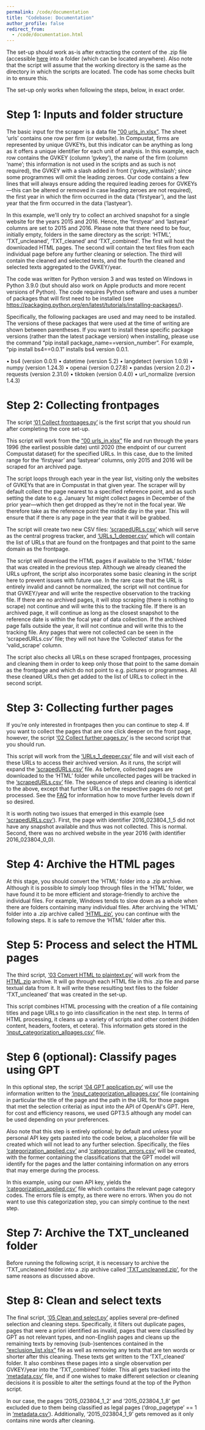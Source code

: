 ```yaml
---
permalink: /code/documentation
title: "Codebase: Documentation"
author_profile: false
redirect_from: 
  - /code/documentation.html
---
```


The set-up should work as-is after extracting the content of the .zip file (accessible [here](https://github.com/haans-mertens/haans-mertens.github.io/raw/master/_pages/General%20purpose%20set-up.zip) into a folder (which can be located anywhere). Also note that the script will assume that the working directory is the same as the directory in which the scripts are located. The code has some checks built in to ensure this.

The set-up only works when following the steps, below, in exact order. 

Step 1: Inputs and folder structure
======
The basic input for the scraper is a data file [“00 urls_in.xlsx”](https://github.com/haans-mertens/haans-mertens.github.io/raw/master/_pages/00%20urls_in.xlsx). The sheet ‘urls’ contains one row per firm (or website). In Compustat, firms are represented by unique GVKEYs, but this indicator can be anything as long as it offers a unique identifier for each unit of analysis. 
In this example, each row contains the GVKEY (column ‘gvkey’), the name of the firm (column ‘name’; this information is not used in the scripts and as such is not required), the GVKEY with a slash added in front (‘gvkey_withslash’; since some programmes will omit the leading zeroes. Our code contains a few lines that will always ensure adding the required leading zeroes for GVKEYs—this can be altered or removed in case leading zeroes are not required), the first year in which the firm occurred in the data (‘firstyear’), and the last year that the firm occurred in the data (‘lastyear’). 

In this example, we'll only try to collect an archived snapshot for a single website for the years 2015 and 2016. Hence, the ‘firstyear’ and ‘lastyear’ columns are set to 2015 and 2016.
Please note that there need to be four, initially empty, folders in the same directory as the script: ‘HTML’, ‘TXT_uncleaned’, ‘TXT_cleaned’ and ‘TXT_combined’. The first will host the downloaded HTML pages. The second will contain the text files from each individual page before any further cleaning or selection. The third will contain the cleaned and selected texts, and the fourth the cleaned and selected texts aggregated to the GVKEY/year.

The code was written for Python version 3 and was tested on Windows in Python 3.9.0 (but should also work on Apple products and more recent versions of Python). The code requires Python software and uses a number of packages that will first need to be installed (see https://packaging.python.org/en/latest/tutorials/installing-packages/). 

Specifically, the following packages are used and may need to be installed. The versions of these packages that were used at the time of writing are shown between parentheses. If you want to install these specific package versions (rather than the latest package version) when installing, please use the command “pip install package_name==version_number”. For example, “pip install bs4==0.0.1” installs bs4 version 0.0.1. 

•	bs4 (version 0.0.1)
•	datetime (version 5.2)
•	langdetect (version 1.0.9)
•	numpy (version 1.24.3)
•	openai (version 0.27.8)
•	pandas (version 2.0.2)
•	requests (version 2.31.0)
•	tiktoken (version 0.4.0)
•	url_normalize (version 1.4.3)

Step 2: Collecting frontpages
======
The script [‘01 Collect frontpages.py’](https://github.com/haans-mertens/haans-mertens.github.io/raw/master/_pages/01%20Collect%20frontpages.py) is the first script that you should run after completing the core set-up.

This script will work from the [“00 urls_in.xlsx”](https://github.com/haans-mertens/haans-mertens.github.io/raw/master/_pages/00%20urls_in.xlsx) file and run through the years 1996 (the earliest possible date) until 2020 (the endpoint of our current Compustat dataset) for the specified URLs. In this case, due to the limited range for the ‘firstyear’ and ‘lastyear’ columns, only 2015 and 2016 will be scraped for an archived page.

The script loops through each year in the year list, visiting only the websites of GVKEYs that are in Compustat in that given year. The scraper will by default collect the page nearest to a specified reference point, and as such setting the date to e.g. January 1st might collect pages in December of the prior year—which then get dropped as they're not in the focal year. We therefore take as the reference point the middle day in the year. This will ensure that if there is any page in the year that it will be grabbed.

The script will create two new CSV files: [‘scrapedURLs.csv’](https://github.com/haans-mertens/haans-mertens.github.io/raw/master/_pages/scrapedURLs.csv) which will serve as the central progress tracker, and [‘URLs_1_deeper.csv’](https://github.com/haans-mertens/haans-mertens.github.io/raw/master/_pages/URLs_1_deeper.csv) which will contain the list of URLs that are found on the frontpages and that point to the same domain as the frontpage.

The script will download the HTML pages if available to the ‘HTML’ folder that was created in the previous step. Although we already cleaned the URLs upfront, the script also incorporates some basic cleaning in the script here to prevent issues with future use. In the rare case that the URL is entirely invalid and cannot be normalized, the script will not continue for that GVKEY/year and will write the respective observation to the tracking file. If there are no archived pages, it will stop scraping (there is nothing to scrape) not continue and will write this to the tracking file. If there is an archived page, it will continue as long as the closest snapshot to the reference date is within the focal year of data collection. If the archived page falls outside the year, it will not continue and will write this to the tracking file.
Any pages that were not collected can be seen in the ‘scrapedURLs.csv’ file; they will not have the ‘Collected’ status for the ‘valid_scrape’ column. 

The script also checks all URLs on these scraped frontpages, processing and cleaning them in order to keep only those that point to the same domain as the frontpage and which do not point to e.g. pictures or programmes. All these cleaned URLs then get added to the list of URLs to collect in the second script. 

Step 3: Collecting further pages
======
If you’re only interested in frontpages then you can continue to step 4. If you want to collect the pages that are one click deeper on the front page, however, the script [‘02 Collect further pages.py’](https://github.com/haans-mertens/haans-mertens.github.io/raw/master/_pages/02%20Collect%20further%20pages.py) is the second script that you should run.

This script will work from the [‘URLs_1_deeper.csv’](https://github.com/haans-mertens/haans-mertens.github.io/raw/master/_pages/URLs_1_deeper.csv) file and will visit each of these URLs to access their archived version. As it runs, the script will expand the [‘scrapedURLs.csv’](https://github.com/haans-mertens/haans-mertens.github.io/raw/master/_pages/scrapedURLs.csv) file. As before, collected pages are downloaded to the ‘HTML’ folder while uncollected pages will be tracked in the [‘scrapedURLs.csv’](https://github.com/haans-mertens/haans-mertens.github.io/raw/master/_pages/scrapedURLs.csv) file. The sequence of steps and cleaning is identical to the above, except that further URLs on the respective pages do not get processed. See the [FAQ](https://haans-mertens.github.io/faq) for information how to move further levels down if so desired.

It is worth noting two issues that emerged in this example (see [‘scrapedURLs.csv’](https://github.com/haans-mertens/haans-mertens.github.io/raw/master/_pages/scrapedURLs.csv)). First, the page with identifier 2016_023804_1_5 did not have any snapshot available and thus was not collected. This is normal. Second, there was no archived website in the year 2016 (with identifier 2016_023804_0_0). 

Step 4: Archive the HTML pages
======
At this stage, you should convert the ‘HTML’ folder into a .zip archive. Although it is possible to simply loop through files in the ‘HTML’ folder, we have found it to be more efficient and storage-friendly to archive the individual files. For example, Windows tends to slow down as a whole when there are folders containing many individual files. After archiving the ‘HTML’ folder into a .zip archive called [‘HTML.zip’](https://github.com/haans-mertens/haans-mertens.github.io/raw/master/_pages/HTML.zip), you can continue with the following steps. It is safe to remove the ‘HTML’ folder after this.

Step 5: Process and select the HTML pages
======
The third script, [‘03 Convert HTML to plaintext.py’](https://github.com/haans-mertens/haans-mertens.github.io/raw/master/_pages/03%20Convert%20HTML%20to%20plaintext.py) will work from the [HTML.zip](https://github.com/haans-mertens/haans-mertens.github.io/raw/master/_pages/HTML.zip) archive. It will go through each HTML file in this .zip file and parse textual data from it. It will write these resulting text files to the folder ‘TXT_uncleaned’ that was created in the set-up. 

This script combines HTML processing with the creation of a file containing titles and page URLs to go into classification in the next step. In terms of HTML processing, it cleans up a variety of scripts and other content (hidden content, headers, footers, et cetera). This information gets stored in the [‘input_categorization_allpages.csv’](https://github.com/haans-mertens/haans-mertens.github.io/raw/master/_pages/input_categorization_allpages.csv) file.

Step 6 (optional): Classify pages using GPT
======
In this optional step, the script [‘04 GPT application.py’](https://github.com/haans-mertens/haans-mertens.github.io/raw/master/_pages/04%20GPT%20application.py) will use the information written to the [‘input_categorization_allpages.csv’](https://github.com/haans-mertens/haans-mertens.github.io/raw/master/_pages/input_categorization_allpages.csv) file (containing in particular the title of the page and the path in the URL for those pages that met the selection criteria) as input into the API of OpenAI's GPT. Here, for cost and efficiency reasons, we used GPT3.5 although any model can be used depending on your preferences.

Also note that this step is entirely optional; by default and unless your personal API key gets pasted into the code below, a placeholder file will be created which will not lead to any further selection. Specifically, the files [‘categorization_applied.csv’](https://github.com/haans-mertens/haans-mertens.github.io/raw/master/_pages/categorization_applied.csv) and [‘categorization_errors.csv’](https://github.com/haans-mertens/haans-mertens.github.io/raw/master/_pages/categorization_errors.csv) will be created, with the former containing the classifications that the GPT model will identify for the pages and the latter containing information on any errors that may emerge during the process.

In this example, using our own API key, yields the [‘categorization_applied.csv’](https://github.com/haans-mertens/haans-mertens.github.io/raw/master/_pages/categorization_applied.csv) file which contains the relevant page category codes. The errors file is empty, as there were no errors. When you do not want to use this categorization step, you can simply continue to the next step.

Step 7: Archive the TXT_uncleaned folder
======
Before running the following script, it is necessary to archive the ‘TXT_uncleaned folder into a .zip archive called ['TXT_uncleaned.zip'](https://github.com/haans-mertens/haans-mertens.github.io/raw/master/_pages/TXT_uncleaned.zip), for the same reasons as discussed above.

Step 8: Clean and select texts
======

The final script, [‘05 Clean and select.py’](https://github.com/haans-mertens/haans-mertens.github.io/raw/master/_pages/05%20Clean%20and%20select.py) applies several pre-defined selection and cleaning steps. Specifically, it filters out duplicate pages, pages that were a priori identified as invalid, pages that were classified by GPT as not relevant types, and non-English pages and cleans up the remaining texts by removing (sub-)sentences contained in the [“exclusion_list.xlsx”](https://github.com/haans-mertens/haans-mertens.github.io/raw/master/_pages/exclusion_list.xlsx) file as well as removing any texts that are ten words or shorter after this cleaning. These texts get written to the ‘TXT_cleaned’ folder. It also combines these pages into a single observation per GVKEY/year into the ‘TXT_combined’ folder. This all gets tracked into the [‘metadata.csv’](https://github.com/haans-mertens/haans-mertens.github.io/raw/master/_pages/metadata.csv) file, and if one wishes to make different selection or cleaning decisions it is possible to alter the settings found at the top of the Python script. 

In our case, the pages ‘2015_023804_1_2’ and ‘2015_023804_1_8’ get excluded due to them being classified as legal pages (‘drop_pagetype’ == 1 in [‘metadata.csv’](https://github.com/haans-mertens/haans-mertens.github.io/raw/master/_pages/metadata.csv)). Additionally, ‘2015_023804_1_9’ gets removed as it only contains nine words after cleaning. 

